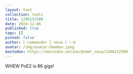 ```yaml
---
layout: toot
collection: toots
title: 1206152500
date: 2024-12-06
published: true
tags: []
pinned: false
author: ⸸ commander ░ nova ⸸ :~$
avatar: /img/avatar/daemon.jpeg
mastodon: https://mastodon.online/@cmdr_nova/1206152500
---
```


WHEW PoE2 is 86 gigs!
